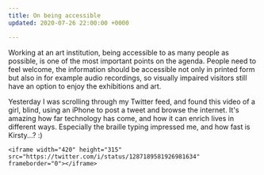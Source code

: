 ```yaml
---
title: On being accessible
updated: 2020-07-26 22:00:00 +0000

---
```

Working at an art institution, being accessible to as many people as possible, is one of the most important points on the agenda. People need to feel welcome, the information should be accessible not only in printed form but also in for example audio recordings, so visually impaired visitors still have an option to enjoy the exhibitions and art.

Yesterday I was scrolling through my Twitter feed, and found this video of a girl, blind, using an iPhone to post a tweet and browse the internet. It's amazing how far technology has come, and how it can enrich lives in different ways. Especially the braille typing impressed me, and how fast is Kirsty...? :)

    <iframe width="420" height="315" src="https://twitter.com/i/status/1287189581926981634" frameborder="0"></iframe>
